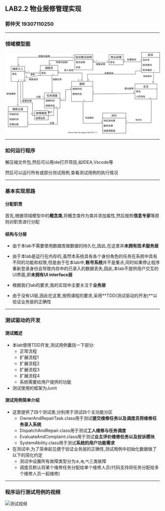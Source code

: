 ## LAB2.2 物业报修管理实现

### 郭仲天 19307110250

---

### 领域模型图

![领域模型](./领域模型.svg)

---

### 如何运行程序

解压缩文件包,然后可以用ide打开项目,如IDEA,Vscode等

然后可以运行所有或部分测试用例,查看测试用例的执行情况

---

### 基本实现思路

#### 分配职责

首先,根据领域模型中的**概念类**,将概念类作为类并添加属性,然后按照**信息专家**等原则对职责进行分配

#### 结构与分层

- 由于本lab不需要使用数据库做数据的持久化,因此,在这里并**未拥有技术服务层**

- 由于本lab是运行在内存的,虽然本系统具有各个身份角色的任务在系统中具有不同的功能和权限,但是由于在本lab中,**账号系统**并不是重点,同时如果停止程序重新登录身份会导致内存中的已录入的数据丢失,因此,本lab不提供用户交互的UI界面,即**未拥有UI interface层**
- 根据我们lab的要求,我的实现中主要关注于**业务层**
- 由于没有UI层,因此在这里,按照课程的要求,采用**TDD(测试驱动的开发)**以验证业务层的正确性

---

### 测试驱动的开发

#### 测试概述

- 本lab使用TDD开发,测试用例囊括一下部分:
  - 正常流程
  - 扩展流程1
  - 扩展流程2
  - 扩展流程3
  - 扩展流程4
  - 系统需要给用户提供的功能
- 测试使用的框架为Junit

#### 测试用例简单介绍

- 这里提供了四个测试类,分别用于测试四个主功能分区
  - OwnerAndRepairTask.class用于测试**提交维修任务以及调度员将维修任务录入系统**
  - DispatchAndRepair.class用于测试**工人维修与任务调度**
  - EvaluateAndComplaint.class用于测试**业主评价维修任务以及投诉模块**
  - SystemAbility.class用于测试**系统的用户功能需求**
- 在测试中,为了简单起见便于验证业务层的正确性,测试用例中初始化数据做了以下的简化约定
  - 测试中设置所有故障类型分为`水`,`电`,`气`三类故障
  - 调度员默认将某个维修任务分配给单个维修人员(代码支持将任务分配给多个维修人员一起维修)

---

### 程序运行测试用例的视频

![测试视频](./测试视频.gif)
